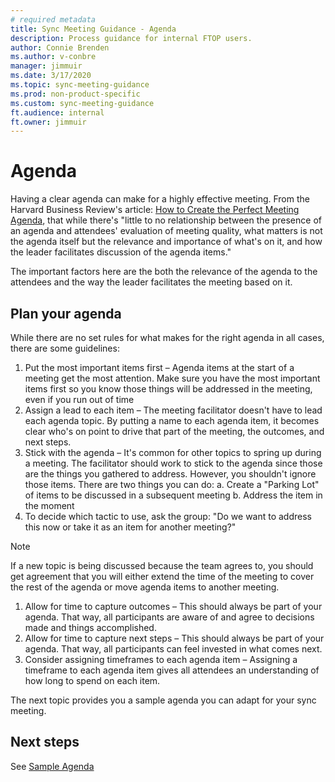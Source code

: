 ```yaml
---
# required metadata
title: Sync Meeting Guidance - Agenda
description: Process guidance for internal FTOP users.
author: Connie Brenden
ms.author: v-conbre
manager: jimmuir
ms.date: 3/17/2020
ms.topic: sync-meeting-guidance
ms.prod: non-product-specific
ms.custom: sync-meeting-guidance
ft.audience: internal
ft.owner: jimmuir
---
```

# Agenda

Having a clear agenda can make for a highly effective meeting. From the Harvard Business Review's article: [How to Create the Perfect Meeting Agenda](https://hbr.org/2020/02/how-to-create-the-perfect-meeting-agenda), that while there's "little to no relationship between the presence of an agenda and attendees' evaluation of meeting quality, what matters is not the agenda itself but the relevance and importance of what's on it, and how the leader facilitates discussion of the agenda items."

The important factors here are the both the relevance of the agenda to the attendees and the way the leader facilitates the meeting based on it.

## Plan your agenda

While there are no set rules for what makes for the right agenda in all cases, there are some guidelines:

1. Put the most important items first – Agenda items at the start of a meeting get the most attention. Make sure you have the most important items first so you know those things will be addressed in the meeting, even if you run out of time
2. Assign a lead to each item – The meeting facilitator doesn't have to lead each agenda topic. By putting a name to each agenda item, it becomes clear who's on point to drive that part of the meeting, the outcomes, and next steps.
3. Stick with the agenda – It's common for other topics to spring up during a meeting. The facilitator should work to stick to the agenda since those are the things you gathered to address. However, you shouldn't ignore those items. There are two things you can do:
   a. Create a "Parking Lot" of items to be discussed in a subsequent meeting
   b. Address the item in the moment
4. To decide which tactic to use, ask the group: "Do we want to address this now or take it as an item for another meeting?"

>[!NOTE]
>If a new topic is being discussed because the team agrees to, you should get agreement that you will either extend the time of the meeting to cover the rest of the agenda or move agenda items to another meeting.

1. Allow for time to capture outcomes – This should always be part of your agenda. That way, all participants are aware of and agree to decisions made and things accomplished.
2. Allow for time to capture next steps – This should always be part of your agenda. That way, all participants can feel invested in what comes next.
3. Consider assigning timeframes to each agenda item – Assigning a timeframe to each agenda item gives all attendees an understanding of how long to spend on each item.

The next topic provides you a sample agenda you can adapt for your sync meeting.

## Next steps

See [Sample Agenda](sample-agenda.md)
